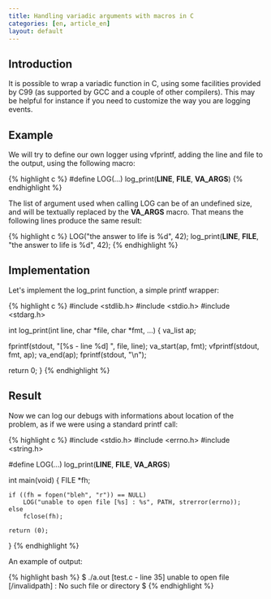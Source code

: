 ```yaml
---
title: Handling variadic arguments with macros in C
categories: [en, article_en]
layout: default
---
```


## Introduction

It is possible to wrap a variadic function in C, using some
facilities provided by C99 (as supported by GCC and a couple
of other compilers). This may be helpful for instance if you
need to customize the way you are logging events. 

## Example

We will try to define our own logger using vfprintf, adding
the line and file to the output, using the following macro:

{% highlight c %}
#define LOG(...)        log_print(__LINE__, __FILE__, __VA_ARGS__)
{% endhighlight %}

The list of argument used when calling LOG can be of an
undefined size, and will be textually replaced by the __VA_ARGS__
macro. That means the following lines produce the same result: 

{% highlight c %}
LOG("the answer to life is %d", 42);
log_print(__LINE__, __FILE__, "the answer to life is %d", 42);
{% endhighlight %}

## Implementation

Let's implement the log_print function, a simple printf wrapper:

{% highlight c %}
#include <stdlib.h>
#include <stdio.h>
#include <stdarg.h>
 
int
log_print(int line, char *file, char *fmt, ...)
{
  va_list       ap;
 
  fprintf(stdout, "[%s - line %d] ", file, line);
  va_start(ap, fmt);
  vfprintf(stdout, fmt, ap);
  va_end(ap);
  fprintf(stdout, "\n");
 
  return 0;
}
{% endhighlight %}

## Result

Now we can log our debugs with informations about location
of the problem, as if we were using a standard printf call:

{% highlight c %}
#include <stdio.h>
#include <errno.h>
#include <string.h>
 
#define LOG(...)        log_print(__LINE__, __FILE__, __VA_ARGS__)
 
int
main(void)
{
    FILE *fh;
 
    if ((fh = fopen("bleh", "r")) == NULL)
        LOG("unable to open file [%s] : %s", PATH, strerror(errno));
    else
        fclose(fh);
 
    return (0);
}
{% endhighlight %}

An example of output:

{% highlight bash %}
$ ./a.out 
[test.c - line 35] unable to open file [/invalidpath] : No such file or directory
$
{% endhighlight %}
